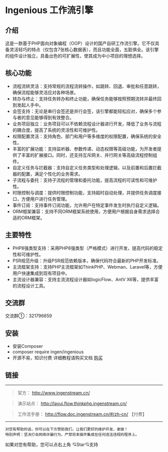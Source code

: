 # Ingenious 工作流引擎


## 介绍
这是一款基于PHP面向对象编程（OOP）设计的国产自研工作流引擎。它不仅具备灵活轻巧的特点（仅包含7张核心数据表），而且功能全面，五脏俱全。该引擎的组件设计独立，具备出色的可扩展性，使其成为中小项目的理想选择。

## 核心功能

- 流程流转灵活：支持常规的流程流转操作，如跳转、回退、审批和任意跳转，确保流程能够灵活应对各种场景。
- 转办与终止：支持任务转办和终止功能，确保任务能够按照预期流转并最终回到发起人手中。
- 会签支持：无论是串行会签还是并行会签，该引擎都能轻松应对，确保多个参与者的意见能够得到有效整合。
- 业务项目独立：业务项目可以不依赖流程设计器进行开发，降低了业务与流程的耦合度，提高了系统的灵活性和可维护性。
- 权限配置灵活：支持角色、部门和用户等多维度的权限配置，确保系统的安全性。
- 丰富的扩展功能：支持监听器、参数传递、动态权限等高级功能，为开发者提供了丰富的扩展接口。同时，还支持互斥网关、并行网关等高级流程控制组件。
- 自定义任务与拦截器：支持自定义任务类型和处理逻辑，以及前置和后置拦截器的配置，满足个性化的业务需求。
- 子流程与委托：支持子流程的管理和委托功能，提高流程的可读性和可维护性。
- 时限控制与调度：提供时限控制功能，支持超时自动处理，并提供任务调度接口，方便用户进行任务管理。
- 事件订阅：支持事件订阅功能，允许用户在特定事件发生时执行自定义逻辑。
- ORM框架兼容：支持不同ORM框架系统使用，方便用户根据自身需求选择合适的ORM框架。

## 主要特性


- PHP8强类型支持：采用PHP8强类型（严格模式）进行开发，提高代码的稳定性和可维护性。
- PSR规范升级：升级PSR规范依赖版本，确保代码符合最新的PHP开发标准。
- 主流框架支持：支持PHP主流框架如ThinkPHP、Webman、Laravel等，方便用户快速集成到现有项目中。
- 主流设计器兼容：支持主流流程设计器如logicFlow、AntV X6等，提供丰富的流程设计工具。





## 交流群

交流群①：321796659






##  安装
*  安装Composer
*  composer require ingen/ingenious
*  开源不易，知识付费  详细教程请购买文档 [购买](https://pc.fenchuan8.com/#/index?forum=84868&yqm=M9RJ)





##  链接

---

> 官方：
http://www.ingenstream.cn/

> 演示站点：
http://layui.flow.thinkphp.ingenstream.cn/

> 工作流手册：
http://flow.doc.ingenstream.cn/#/zh-cn/  【付费】

---


~~~
对您有帮助的话，你可以在下方赞助我们，让我们更好的维护开发，谢谢！
特别声明：坚决打击网络诈骗行为，严禁将本插件集成在任何违法违规的程序上。
~~~

如果对您有帮助，您可以点右上角 💘Star💘支持
